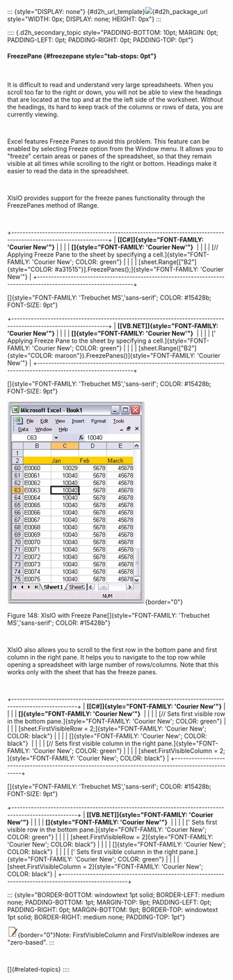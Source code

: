 ::: {style="DISPLAY: none"}
[](ms-xhelp:///?Id=d2h_url_template){#d2h_url_template}![](!package_url!){#d2h_package_url style="WIDTH: 0px; DISPLAY: none; HEIGHT: 0px"}
:::

:::: {.d2h_secondary_topic style="PADDING-BOTTOM: 10pt; MARGIN: 0pt; PADDING-LEFT: 0pt; PADDING-RIGHT: 0pt; PADDING-TOP: 0pt"}
#### FreezePane {#freezepane style="tab-stops: 0pt"}

 

It is difficult to read and understand very large spreadsheets. When you scroll too far to the right or down, you will not be able to view the headings that are located at the top and at the the left side of the worksheet. Without the headings, its hard to keep track of the columns or rows of data, you are currently viewing.

 

Excel features Freeze Panes to avoid this problem. This feature can be enabled by selecting Freeze option from the Window menu. It allows you to \"freeze\" certain areas or panes of the spreadsheet, so that they remain visible at all times while scrolling to the right or bottom. Headings make it easier to read the data in the spreadsheet.

 

XlsIO provides support for the freeze panes functionality through the FreezePanes method of IRange.

  

+----------------------------------------------------------------------------------------------------------------+
| **[\[C#\]]{style="FONT-FAMILY: 'Courier New'"}**                                                               |
|                                                                                                                |
| **[]{style="FONT-FAMILY: 'Courier New'"}**                                                                     |
|                                                                                                                |
| [// Applying Freeze Pane to the sheet by specifying a cell.]{style="FONT-FAMILY: 'Courier New'; COLOR: green"} |
|                                                                                                                |
| [sheet.Range\[[\"B2\"]{style="COLOR: #a31515"}\].FreezePanes();]{style="FONT-FAMILY: 'Courier New'"}           |
+----------------------------------------------------------------------------------------------------------------+

[]{style="FONT-FAMILY: 'Trebuchet MS','sans-serif'; COLOR: #15428b; FONT-SIZE: 9pt"} 

+----------------------------------------------------------------------------------------------------------------+
| **[\[VB.NET\]]{style="FONT-FAMILY: 'Courier New'"}**                                                           |
|                                                                                                                |
| **[]{style="FONT-FAMILY: 'Courier New'"}**                                                                     |
|                                                                                                                |
| [\' Applying Freeze Pane to the sheet by specifying a cell.]{style="FONT-FAMILY: 'Courier New'; COLOR: green"} |
|                                                                                                                |
| [sheet.Range([\"B2\"]{style="COLOR: maroon"}).FreezePanes()]{style="FONT-FAMILY: 'Courier New'"}               |
+----------------------------------------------------------------------------------------------------------------+

[]{style="FONT-FAMILY: 'Trebuchet MS','sans-serif'; COLOR: #15428b; FONT-SIZE: 9pt"} 

![](ImagesExt/image47_168.jpg){border="0"}

Figure 148: XlsIO with Freeze Pane[]{style="FONT-FAMILY: 'Trebuchet MS','sans-serif'; COLOR: #15428b"}

 

XlsIO also allows you to scroll to the first row in the bottom pane and first column in the right pane. It helps you to navigate to the top row while opening a spreadsheet with large number of rows/columns. Note that this works only with the sheet that has the freeze panes.

 

+-----------------------------------------------------------------------------------------------------+
| **[\[C#\]]{style="FONT-FAMILY: 'Courier New'"}**                                                    |
|                                                                                                     |
| **[]{style="FONT-FAMILY: 'Courier New'"}**                                                          |
|                                                                                                     |
| [// Sets first visible row in the bottom pane.]{style="FONT-FAMILY: 'Courier New'; COLOR: green"}   |
|                                                                                                     |
| [sheet.FirstVisibleRow = 2;]{style="FONT-FAMILY: 'Courier New'; COLOR: black"}                      |
|                                                                                                     |
| []{style="FONT-FAMILY: 'Courier New'; COLOR: black"}                                                |
|                                                                                                     |
| [// Sets first visible column in the right pane.]{style="FONT-FAMILY: 'Courier New'; COLOR: green"} |
|                                                                                                     |
| [sheet.FirstVisibleColumn = 2; ]{style="FONT-FAMILY: 'Courier New'; COLOR: black"}                  |
+-----------------------------------------------------------------------------------------------------+

[]{style="FONT-FAMILY: 'Trebuchet MS','sans-serif'; COLOR: #15428b; FONT-SIZE: 9pt"} 

+-----------------------------------------------------------------------------------------------------+
| **[\[VB.NET\]]{style="FONT-FAMILY: 'Courier New'"}**                                                |
|                                                                                                     |
| **[]{style="FONT-FAMILY: 'Courier New'"}**                                                          |
|                                                                                                     |
| [\' Sets first visible row in the bottom pane.]{style="FONT-FAMILY: 'Courier New'; COLOR: green"}   |
|                                                                                                     |
| [sheet.FirstVisibleRow = 2]{style="FONT-FAMILY: 'Courier New'; COLOR: black"}                       |
|                                                                                                     |
| []{style="FONT-FAMILY: 'Courier New'; COLOR: black"}                                                |
|                                                                                                     |
| [\' Sets first visible column in the right pane.]{style="FONT-FAMILY: 'Courier New'; COLOR: green"} |
|                                                                                                     |
| [sheet.FirstVisibleColumn = 2]{style="FONT-FAMILY: 'Courier New'; COLOR: black"}                    |
+-----------------------------------------------------------------------------------------------------+

::: {style="BORDER-BOTTOM: windowtext 1pt solid; BORDER-LEFT: medium none; PADDING-BOTTOM: 1pt; MARGIN-TOP: 9pt; PADDING-LEFT: 0pt; PADDING-RIGHT: 0pt; MARGIN-BOTTOM: 9pt; BORDER-TOP: windowtext 1pt solid; BORDER-RIGHT: medium none; PADDING-TOP: 1pt"}
 

![](ImagesExt/image47_1.jpg){border="0"}Note: FirstVisibleColumn and FirstVisibleRow indexes are \"zero-based\".
:::

 

[]{#related-topics}
::::
